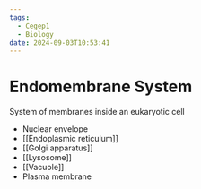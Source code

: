 ```yaml
---
tags:
  - Cegep1
  - Biology
date: 2024-09-03T10:53:41
---
```


# Endomembrane System

System of membranes inside an eukaryotic cell

- Nuclear envelope
- [[Endoplasmic reticulum]]
- [[Golgi apparatus]]
- [[Lysosome]]
- [[Vacuole]]
- Plasma membrane